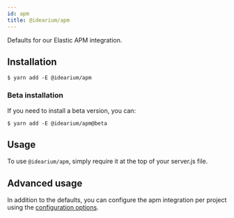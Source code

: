 ```yaml
---
id: apm
title: @idearium/apm
---
```


Defaults for our Elastic APM integration.

## Installation

```shell
$ yarn add -E @idearium/apm
```

### Beta installation

If you need to install a beta version, you can:

```shell
$ yarn add -E @idearium/apm@beta
```

## Usage

To use `@idearium/apm`, simply require it at the top of your server.js file.

## Advanced usage

In addition to the defaults, you can configure the apm integration per project using the [configuration options](https://www.elastic.co/guide/en/apm/agent/nodejs/current/configuration.html).
